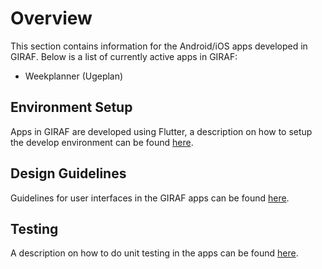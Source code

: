 # Overview

This section contains information for the Android/iOS apps developed in GIRAF.
Below is a list of currently active apps in GIRAF:

- Weekplanner (Ugeplan)

## Environment Setup

Apps in GIRAF are developed using Flutter, a description on how to setup the
develop environment can be found [here](./environment_setup.md). 

## Design Guidelines

Guidelines for user interfaces in the GIRAF apps can be found [here](./Design_Guide/application_structure.md).   

## Testing

A description on how to do unit testing in the apps can be found [here](./Test/unit_testing.md).